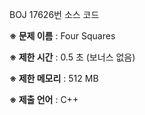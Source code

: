 BOJ 17626번 소스 코드

<b>※ 문제 이름</b> : Four Squares

<b>※ 제한 시간</b> : 0.5 초 (보너스 없음)

<b>※ 제한 메모리</b> : 512 MB

<b>※ 제출 언어</b> : C++
